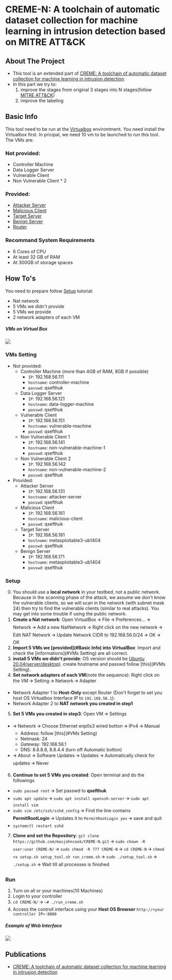 # CREME-N: A toolchain of automatic dataset collection for machine learning in intrusion detection based on MITRE ATT&CK

<!-- ABOUT THE PROJECT -->
## About The Project

* This tool is an extended part of [CREME: A toolchain of automatic dataset collection for machine learning in intrusion detection](https://github.com/buihuukhoi/CREME).
* In this part we try to:
  1. improve the stages from original 3 stages into N stages(follow [MITRE ATT&CK](https://attack.mitre.org/))
  2. improve the labeling


## Basic Info
This tool need to be run at the [Virtualbox](https://www.virtualbox.org/wiki/Downloads) environtment. You need install the Virtualbox first. In pricipal, we need 10 vm to be launched to run this tool. The VMs are:
### Not provided:
  * Controller Machine
  * Data Logger Server
  * Vulnerable Client
  * Non Vulnerable Client * 2
### Provided:
  * [Attacker Server](https://drive.google.com/file/d/1zJa7NnR6H2pGFx0Q9ltlyAwFAp_yWXJo/view?usp=sharing)
  * [Malicious Client](https://drive.google.com/file/d/1XNrXRrvk_iuqcQ2f0RLz9kHkoJ-vbnWs/view)
  * [Target Server](https://drive.google.com/file/d/1dbUNo7AUhTCz18CiBB82nkYE-fh_UN3V/view)
  * [Benign Server](https://drive.google.com/file/d/1JqF4WyBSz0L63DT6cHBargdjtqb7UHld/view)
  * [Router](https://drive.google.com/file/d/1IT0w5QxJlWIou4cPKWEOSIxhbEmAkrmE/view?usp=sharing)

### Recommand System Requirements
* 6 Cores of CPU
* At least 32 GB of RAM
* At 300GB of storage spaces



<!-- GETTING STARTED -->
## How To's
You need to prepare follow [Setup](#Setup) tutorial:
  * Nat network
  * 5 VMs we didn't provide
  * 5 VMs we provide
  * 2 network adapters of each VM



##### VMs on Virtual Box
![](https://i.imgur.com/R4FWhjS.png)



### VMs Setting
* Not provided:
  * Controller Machine (more than 4GB of RAM, 8GB if possible)
     * `IP`: 192.168.56.111
     * `hostname`: controller-machine
     * `passwd`: qsefthuk
  * Data Logger Server
     * `IP`: 192.168.56.121
     * `hostname`: data-logger-machine
     * `passwd`: qsefthuk
  * Vulnerable Client
     * `IP`: 192.168.56.151
     * `hostname`: vulnerable-machine
     * `passwd`: qsefthuk
  * Non Vulnerable Client 1
     * `IP`: 192.168.56.141
     * `hostname`: non-vulnerable-machine-1
     * `passwd`: qsefthuk
  * Non Vulnerable Client 2
     * `IP`: 192.168.56.142
     * `hostname`: non-vulnerable-machine-2
     * `passwd`: qsefthuk
* Provided:
  * Attacker Server
     * `IP`: 192.168.56.131
     * `hostname`: attacker-server
     * `passwd`: qsefthuk
  * Malicious Client
     * `IP`: 192.168.56.161
     * `hostname`: malicious-client
     * `passwd`: qsefthuk
  * Target Server
     * `IP`: 192.168.56.181
     * `hostname`: metasploitable3-ub1404
     * `passwd`: qsefthuk
  * Benign Server
     * `IP`: 192.168.56.171
     * `hostname`: metasploitable3-ub1404
     * `passwd`: qsefthuk



### Setup
0. You should use a **local network** in your testbed, not a public network. Because in the scanning phase of the attack, we assume we don't know the vulnerable clients, so we will scan in the network (with subnet mask 24) then try to find the vulnerable clients (similar to real attacks). You may get into some trouble if using the public network.
1. **Create a Nat network**: Open VirtualBox 🡪 File 🡪 Preferences… 🡪 Network 🡪 Add a new NatNetwork 🡪 Right click on the new network 🡪 Edit NAT Network 🡪 Update Network CIDR to 192.168.56.0/24 🡪 OK 🡪 OK
2. **Import 5 VMs we [provided](#Basic Info) into VirtualBox**: Import and check the [informations](#VMs Setting) are all correct.
3. **install 5 VMs we didn't provide**: OS version should be [Ubuntu 20.04(server/desktop)](https://ubuntu.com/download). create hostname and passwd follow [this](#VMs Setting).
4. **Set network adapters of each VM**(note the sequence): Right click on the VM 🡪 Setting 🡪 Network 🡪 Adapter
  * Network Adapter 1 to **Host-Only** except Router (Don't forget to set you host OS Virtualbox Interface IP to `192.168.56.1`):
  * Network Adapter 2 to **NAT network you created in step1**
5. **Set 5 VMs you created in step3**:  Open VM 🡪 Settings
  * 🡪 Network 🡪 Choose Ethernet enp0s3 wired botton 🡪 IPv4 🡪 Manual
    * Address: follow [this](#VMs Setting)
    * Netmask: 24
    * Gateway: 192.168.56.1
    * DNS: 8.8.8.8, 8.8.4.4 (turn off Automatic botton)
  * 🡪 About 🡪 Software Updates 🡪 Updates 🡪 Automatically check for updates 🡪 Never
6. **Continue to set 5 VMs you created**: Open terminal and do the followings
  * `sudo passwd root` 🡪 Set passwd to **qsefthuk**
  * `sudo apt update` 🡪 `sudo apt install openssh-server` 🡪 `sudo apt install vim`
  * `sudo vim /etc/ssh/sshd_config` 🡪 Find the line contains **PermitRootLogin** 🡪 Updates it to `PermitRootLogin yes` 🡪 save and quit
  * `systemctl restart sshd`
7. **Clone and set the Repository**: `git clone https://github.com/masjohncook/CREME-N.git` 🡪 `sudo chown -R user:user CREME-N/` 🡪 `sudo chmod -R 777 CREME-N` 🡪 `cd CREME-N` 🡪 `chmod +x setup.sh setup_tool.sh run_creme.sh` 🡪 `sudo ./setup_tool.sh` 🡪 `./setup.sh` 🡪 Wait till all processes is finished



### Run
1. Turn on all or your machines(10 Machines)
2. Login to your controller
3. `cd CREME-N/` 🡪 `~# ./run_creme.sh`
4. Access the controll interface using your **Host OS Browser** `http://<your controller IP>:8000`

##### Example of Web Interface
![](https://i.imgur.com/5xTMXRn.png)




<!-- Dataset -->
<!--## Generated Dataset

The dataset can be found at [here](https://drive.google.com/drive/folders/1bEsx64H2vogJKgI_OTVQ8n71VahtLxz5?usp=sharing)-->

## Publications
* [CREME: A toolchain of automatic dataset collection for machine learning in intrusion detection](https://www.sciencedirect.com/science/article/abs/pii/S1084804521002137)
